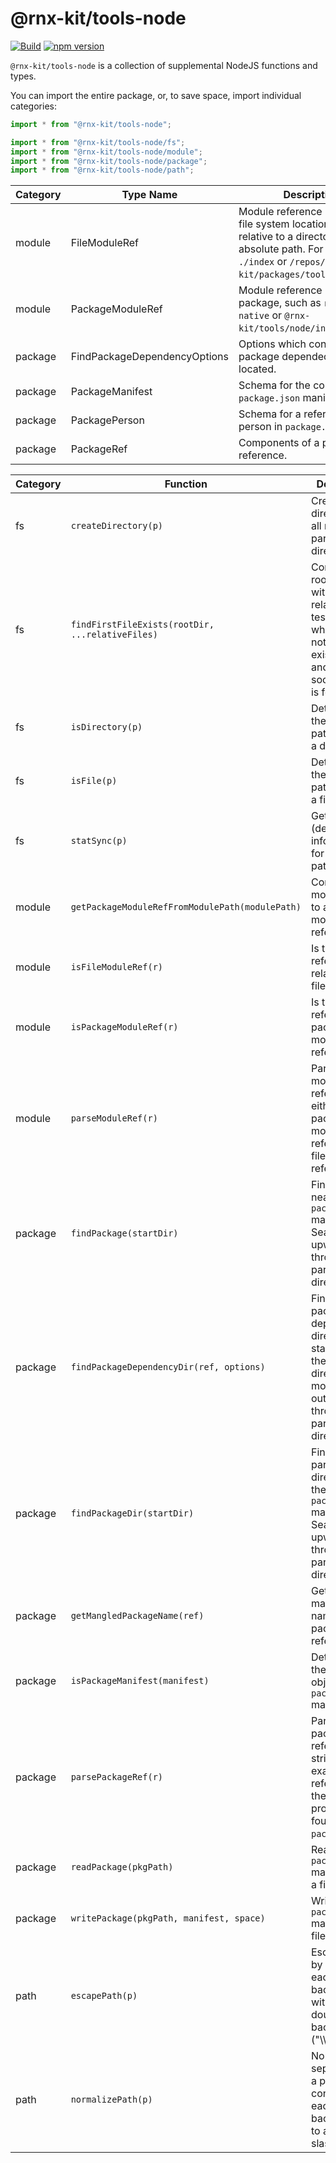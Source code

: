 <!--remove-block start-->

# @rnx-kit/tools-node

[![Build](https://github.com/microsoft/rnx-kit/actions/workflows/build.yml/badge.svg)](https://github.com/microsoft/rnx-kit/actions/workflows/build.yml)
[![npm version](https://img.shields.io/npm/v/@rnx-kit/tools-node)](https://www.npmjs.com/package/@rnx-kit/tools-node)

<!--remove-block end-->

`@rnx-kit/tools-node` is a collection of supplemental NodeJS functions and
types.

You can import the entire package, or, to save space, import individual
categories:

```typescript
import * from "@rnx-kit/tools-node";

import * from "@rnx-kit/tools-node/fs";
import * from "@rnx-kit/tools-node/module";
import * from "@rnx-kit/tools-node/package";
import * from "@rnx-kit/tools-node/path";
```

<!-- The following table can be updated by running `yarn update-readme` -->
<!-- @rnx-kit/api start -->

| Category | Type Name                    | Description                                                                                                                                                                     |
| -------- | ---------------------------- | ------------------------------------------------------------------------------------------------------------------------------------------------------------------------------- |
| module   | FileModuleRef                | Module reference rooted to a file system location, either relative to a directory, or as an absolute path. For example, `./index` or `/repos/rnx-kit/packages/tools/src/index`. |
| module   | PackageModuleRef             | Module reference relative to a package, such as `react-native` or `@rnx-kit/tools/node/index`.                                                                                  |
| package  | FindPackageDependencyOptions | Options which control how package dependecies are located.                                                                                                                      |
| package  | PackageManifest              | Schema for the contents of a `package.json` manifest file.                                                                                                                      |
| package  | PackagePerson                | Schema for a reference to a person in `package.json`.                                                                                                                           |
| package  | PackageRef                   | Components of a package reference.                                                                                                                                              |

| Category | Function                                         | Description                                                                                                                             |
| -------- | ------------------------------------------------ | --------------------------------------------------------------------------------------------------------------------------------------- |
| fs       | `createDirectory(p)`                             | Create a directory, and all missing parent directories.                                                                                 |
| fs       | `findFirstFileExists(rootDir, ...relativeFiles)` | Combine the root directory with each relative file, testing whether or not the file exists. Stop and return as soon as a file is found. |
| fs       | `isDirectory(p)`                                 | Determine if the target path refers to a directory.                                                                                     |
| fs       | `isFile(p)`                                      | Determine if the target path refers to a file.                                                                                          |
| fs       | `statSync(p)`                                    | Get stats (detailed information) for the target path.                                                                                   |
| module   | `getPackageModuleRefFromModulePath(modulePath)`  | Convert a module path to a package module reference.                                                                                    |
| module   | `isFileModuleRef(r)`                             | Is the module reference relative to a file location?                                                                                    |
| module   | `isPackageModuleRef(r)`                          | Is the module reference a package module reference?                                                                                     |
| module   | `parseModuleRef(r)`                              | Parse a module reference into either a package module reference or a file module reference.                                             |
| package  | `findPackage(startDir)`                          | Find the nearest `package.json` manifest file. Search upward through all parent directories.                                            |
| package  | `findPackageDependencyDir(ref, options)`         | Find the package dependency's directory, starting from the given directory and moving outward, through all parent directories.          |
| package  | `findPackageDir(startDir)`                       | Find the parent directory of the nearest `package.json` manifest file. Search upward through all parent directories.                    |
| package  | `getMangledPackageName(ref)`                     | Get the mangled name for a package reference.                                                                                           |
| package  | `isPackageManifest(manifest)`                    | Determine if the given object is a `package.json` manifest.                                                                             |
| package  | `parsePackageRef(r)`                             | Parse a package reference string. An example reference is the `name` property found in `package.json`.                                  |
| package  | `readPackage(pkgPath)`                           | Read a `package.json` manifest from a file.                                                                                             |
| package  | `writePackage(pkgPath, manifest, space)`         | Write a `package.json` manifest to a file.                                                                                              |
| path     | `escapePath(p)`                                  | Escape a path by replacing each backslash ('\\') with a double-backslash ("\\\\").                                                      |
| path     | `normalizePath(p)`                               | Normalize the separators in a path, converting each backslash ('\\') to a foreward slash ('/').                                         |

<!-- @rnx-kit/api end -->
